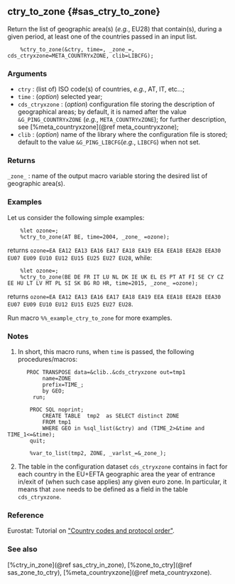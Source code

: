 ## ctry_to_zone {#sas_ctry_to_zone}
Return the list of geographic area(s) (_e.g._, EU28) that contain(s), during a given period, at least 
one of the countries passed in an input list.

~~~sas
	%ctry_to_zone(&ctry, time=, _zone_=, cds_ctryxzone=META_COUNTRYxZONE, clib=LIBCFG);
~~~

### Arguments				
* `ctry` : (list of) ISO code(s) of countries, _e.g._, AT, IT, etc...;
* `time` : (_option_) selected year; 
* `cds_ctryxzone` : (_option_) configuration file storing the description of geographical areas; by default,
	it is named after the value `&G_PING_COUNTRYxZONE` (_e.g._, `META_COUNTRYxZONE`); for further description, 
	see [%meta_countryxzone](@ref meta_countryxzone);
* `clib` : (_option_) name of the library where the configuration file is stored; default to the value 
	`&G_PING_LIBCFG`(_e.g._, `LIBCFG`) when not set.

### Returns
`_zone_` : name of the output macro variable storing the desired list of geographic area(s). 

### Examples
Let us consider the following simple examples: 

~~~sas
	%let ozone=;
	%ctry_to_zone(AT BE, time=2004, _zone_ =ozone);
~~~
returns `ozone=EA EA12 EA13 EA16 EA17 EA18 EA19 EEA EEA18 EEA28 EEA30 EU07 EU09 EU10 EU12 EU15 EU25 EU27 EU28`,
while:

~~~sas
	%let ozone=;
	%ctry_to_zone(BE DE FR IT LU NL DK IE UK EL ES PT AT FI SE CY CZ EE HU LT LV MT PL SI SK BG RO HR, time=2015, _zone_ =ozone);
~~~
returns `ozone=EA EA12 EA13 EA16 EA17 EA18 EA19 EEA EEA18 EEA28 EEA30 EU07 EU09 EU10 EU12 EU15 EU25 EU27 EU28`.

Run macro `%%_example_ctry_to_zone` for more examples.

### Notes 
1. In short, this macro runs, when `time` is passed, the following procedures/macros:

~~~sas
      PROC TRANSPOSE data=&clib..&cds_ctryxzone out=tmp1 
		   name=ZONE
		   prefix=TIME_;
		   by GEO;
		run;

       PROC SQL noprint;
		   CREATE TABLE  tmp2  as SELECT distinct ZONE
		   FROM tmp1 
		   WHERE GEO in %sql_list(&ctry) and (TIME_2>&time and  TIME_1<=&time);
	   quit;

       %var_to_list(tmp2, ZONE, _varlst_=&_zone_);
~~~
2. The table in the configuration dataset `cds_ctryxzone` contains in fact for each country in the EU+EFTA 
geographic area the year of entrance in/exit of (when such case applies) any given euro zone. 
In particular, it means that `zone` needs to be defined as a field in the table `cds_ctryxzone`.

### Reference
Eurostat: Tutorial on ["Country codes and protocol order"](http://ec.europa.eu/eurostat/statistics-explained/index.php/Tutorial:Country_codes_and_protocol_order). 

### See also
[%ctry_in_zone](@ref sas_ctry_in_zone), [%zone_to_ctry](@ref sas_zone_to_ctry), 
[%meta_countryxzone](@ref meta_countryxzone).
